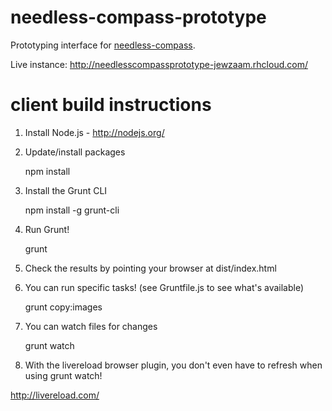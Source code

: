 # needless-compass-prototype

Prototyping interface for [needless-compass](https://github.com/jewzaam/needless-compass).

Live instance: http://needlesscompassprototype-jewzaam.rhcloud.com/

# client build instructions

1. Install Node.js - http://nodejs.org/
2. Update/install packages

    npm install

3. Install the Grunt CLI

    npm install -g grunt-cli

4. Run Grunt!

    grunt

5. Check the results by pointing your browser at dist/index.html

6.  You can run specific tasks! (see Gruntfile.js to see what's available)

    grunt copy:images

7.  You can watch files for changes

    grunt watch

8. With the livereload browser plugin, you don't even have to refresh when using grunt watch!

http://livereload.com/


